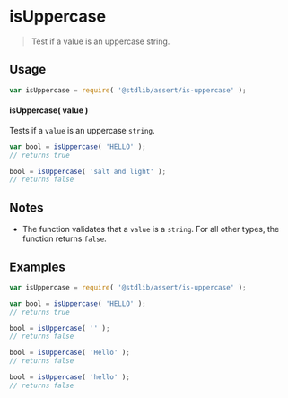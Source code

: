 # isUppercase

> Test if a value is an uppercase string.


<section class="usage">

## Usage

``` javascript
var isUppercase = require( '@stdlib/assert/is-uppercase' );
```

#### isUppercase( value )

Tests if a `value` is an uppercase `string`.

``` javascript
var bool = isUppercase( 'HELLO' );
// returns true

bool = isUppercase( 'salt and light' );
// returns false
```

</section>

<!-- /.usage -->


<section class="notes">

## Notes

* The function validates that a `value` is a `string`. For all other types, the function returns `false`.

</section>

<!-- /.notes -->


<section class="examples">

## Examples

``` javascript
var isUppercase = require( '@stdlib/assert/is-uppercase' );

var bool = isUppercase( 'HELLO' );
// returns true

bool = isUppercase( '' );
// returns false

bool = isUppercase( 'Hello' );
// returns false

bool = isUppercase( 'hello' );
// returns false
```

</section>

<!-- /.examples -->


<section class="links">

</section>

<!-- /.links -->
